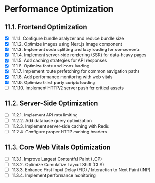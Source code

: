 # Performance Optimization

## 11.1. Frontend Optimization

- [x] 11.1.1. Configure bundle analyzer and reduce bundle size
- [x] 11.1.2. Optimize images using Next.js Image component
- [x] 11.1.3. Implement code splitting and lazy loading for components
- [x] 11.1.4. Implement server-side rendering (SSR) for data-heavy pages
- [x] 11.1.5. Add caching strategies for API responses
- [x] 11.1.6. Optimize fonts and icons loading
- [x] 11.1.7. Implement route prefetching for common navigation paths
- [x] 11.1.8. Add performance monitoring with web vitals
- [x] 11.1.9. Optimize third-party scripts loading
- [ ] 11.1.10. Implement HTTP/2 server push for critical assets

## 11.2. Server-Side Optimization

- [ ] 11.2.1. Implement API rate limiting
- [ ] 11.2.2. Add database query optimization
- [ ] 11.2.3. Implement server-side caching with Redis
- [ ] 11.2.4. Configure proper HTTP caching headers

## 11.3. Core Web Vitals Optimization

- [ ] 11.3.1. Improve Largest Contentful Paint (LCP)
- [ ] 11.3.2. Optimize Cumulative Layout Shift (CLS)
- [ ] 11.3.3. Enhance First Input Delay (FID) / Interaction to Next Paint (INP)
- [ ] 11.3.4. Implement performance monitoring 